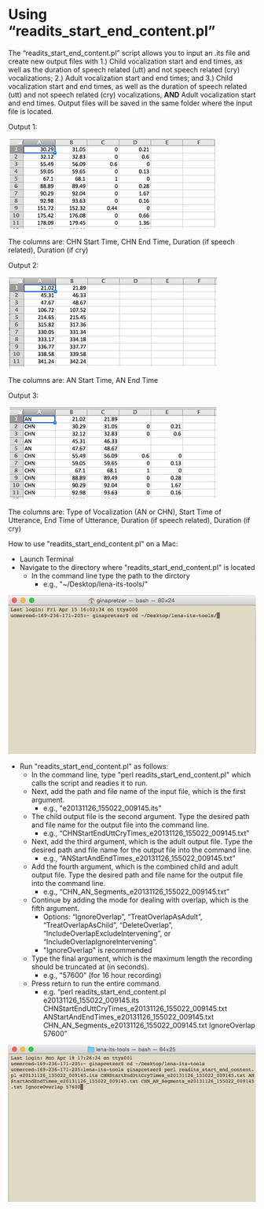 # Using “readits\_start\_end\_content.pl” #


The “readits\_start\_end\_content.pl” script allows you to input an .its file and create new output files with 1.) Child vocalization start and end times, as well as the duration of speech related (utt) and not speech related (cry) vocalizations; 2.) Adult vocalization start and end times; and 3.) Child vocalization start and end times, as well as the duration of speech related (utt) and not speech related (cry) vocalizations, **AND** Adult vocalization start and end times. Output files will be saved in the same folder where the input file is located.

Output 1:

![alt text](https://github.com/gpretzer/DocumentationPics/blob/master/Readits_Pic1.jpg "Title")

The columns are: CHN Start Time, CHN End Time, Duration (if speech related), Duration (if cry)

Output 2:

![alt text](https://github.com/gpretzer/DocumentationPics/blob/master/Readits_Pic2.jpg "Title")

The columns are:  AN Start Time, AN End Time

Output 3: 

![alt text](https://github.com/gpretzer/DocumentationPics/blob/master/Readits_Pic3.jpg "Title")

The columns are: Type of Vocalization (AN or CHN), Start Time of Utterance, End Time of Utterance, Duration (if speech related), Duration (if cry)


How to use "readits\_start\_end\_content.pl" on a Mac:

* Launch Terminal
* Navigate to the directory where "readits\_start\_end\_content.pl" is located
  * In the command line type the path to the dirctory
    * e.g., "~/Desktop/lena-its-tools/"

![alt text](https://github.com/gpretzer/DocumentationPics/blob/master/Readits_Pic4.jpg "Title")

* Run "readits\_start\_end\_content.pl" as follows:
  * In the command line, type "perl readits\_start\_end\_content.pl" which calls the script and readies it to run.
  * Next, add the path and file name of the input file, which is the first argument.
    * e.g., "e20131126\_155022\_009145.its”
  * The child output file is the second argument. Type the desired path and file name for the output file into the command line.
    * e.g., “CHNStartEndUttCryTimes\_e20131126\_155022\_009145.txt”
  * Next, add the third argument, which is the adult output file. Type the desired path and file name for the output file into the command line. 
    * e.g., “ANStartAndEndTimes\_e20131126\_155022\_009145.txt”
  * Add the fourth argument, which is the combined child and adult output file. Type the desired path and file name for the output file into the command line.
    * e.g., “CHN\_AN\_Segments\_e20131126\_155022\_009145.txt”
  * Continue by adding the mode for dealing with overlap, which is the fifth argument.
    * Options: “IgnoreOverlap”, “TreatOverlapAsAdult”, “TreatOverlapAsChild”, “DeleteOverlap”, “IncludeOverlapExcludeIntervening”, or “IncludeOverlapIgnoreIntervening”.
    * "IgnoreOverlap" is recommended
  * Type the final argument, which is the maximum length the recording should be truncated at (in seconds).
    * e.g., "57600" (for 16 hour recording)
  * Press return to run the entire command.
    * e.g. “perl readits\_start\_end\_content.pl e20131126\_155022\_009145.its CHNStartEndUttCryTimes\_e20131126\_155022\_009145.txt ANStartAndEndTimes\_e20131126\_155022\_009145.txt CHN\_AN\_Segments\_e20131126\_155022\_009145.txt IgnoreOverlap 57600”

![alt text](https://github.com/gpretzer/DocumentationPics/blob/master/Readits_Pic5.jpg "Title")


